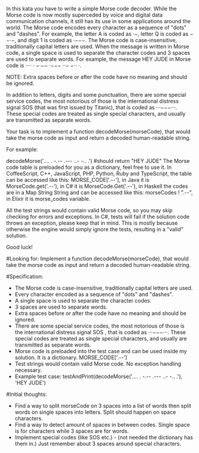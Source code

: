 In this kata you have to write a simple Morse code decoder. While the Morse code is now mostly superceded by voice and digital data communication channels, it still has its use in some applications around the world.
The Morse code encodes every character as a sequence of "dots" and "dashes". For example, the letter A is coded as ·−, letter Q is coded as −−·−, and digit 1 is coded as ·−−−. The Morse code is case-insensitive, traditionally capital letters are used. When the message is written in Morse code, a single space is used to separate the character codes and 3 spaces are used to separate words. For example, the message HEY JUDE in Morse code is ···· · −·−−   ·−−− ··− −·· ·.

NOTE: Extra spaces before or after the code have no meaning and should be ignored.

In addition to letters, digits and some punctuation, there are some special service codes, the most notorious of those is the international distress signal SOS (that was first issued by Titanic), that is coded as ···−−−···. These special codes are treated as single special characters, and usually are transmitted as separate words.

Your task is to implement a function decodeMorse(morseCode), that would take the morse code as input and return a decoded human-readable string.

For example:

decodeMorse('.... . -.--   .--- ..- -.. .')
#should return "HEY JUDE"
The Morse code table is preloaded for you as a dictionary, feel free to use it. In CoffeeScript, C++, JavaScript, PHP, Python, Ruby and TypeScript, the table can be accessed like this: MORSE_CODE['.--'], in Java it is MorseCode.get('.--'), in C# it is MorseCode.Get('.--'), in Haskell the codes are in a Map String String and can be accessed like this: morseCodes ! ".--", in Elixir it is morse_codes variable.

All the test strings would contain valid Morse code, so you may skip checking for errors and exceptions. In C#, tests will fail if the solution code throws an exception, please keep that in mind. This is mostly because otherwise the engine would simply ignore the tests, resulting in a "valid" solution.

Good luck!

#Looking for:
Implement a function decodeMorse(morseCode), that would take the morse code as input and return a decoded human-readable string.

#Specification:

- The Morse code is case-insensitive, traditionally capital letters are used.
- Every character encoded as a sequence of "dots" and "dashes".
- A single space is used to separate the character codes.
- 3 spaces are used to separate words.
- Extra spaces before or after the code have no meaning and should be ignored.
- There are some special service codes, the most notorious of those is the international distress signal SOS , that is coded as ···−−−···. These special codes are treated as single special characters, and usually are transmitted as separate words.
- Morse code is preloaded into the test case and can be used inside my solution. It is a dictionary. MORSE_CODE['.--']
- Test strings would contain valid Morse code. No exception handling necessary.
- Example test case: testAndPrint(decodeMorse('.... . -.--   .--- ..- -.. .'), 'HEY JUDE')

#Initial thoughts:
- Find a way to split morseCode on 3 spaces into a list of words then split words on single spaces into letters. Split should happen on space characters.
- Find a way to detect amount of spaces in between codes. Single space is for characters while 3 spaces are for words.
- Implement special codes (like SOS etc.) - (not needed the dictionary has them in.) Just remember about 3 spaces around special characters.




